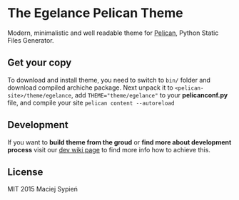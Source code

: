 # The Egelance Pelican Theme
Modern, minimalistic and well readable theme for
[Pelican][pelican_official_site], Python Static Files Generator.


## Get your copy
To download and install theme, you need to switch to `bin/` folder and download
compiled archiche package. Next unpack it to `<pelican-site>/theme/egelance`,
add `THEME="theme/egelance"` to your **pelicanconf.py** file, and compile your
site `pelican content --autoreload`


## Development
If you want to **build theme from the groud** or **find more about development
process** visit our [dev wiki page][wiki-dev] to find more info how to achieve
this.




## License
MIT 2015 Maciej Sypień


[pelican_official_site]: http://blog.getpelican.com/
[wiki-dev]: https://github.com/egel/egelance-pelican-theme/wiki/Development
